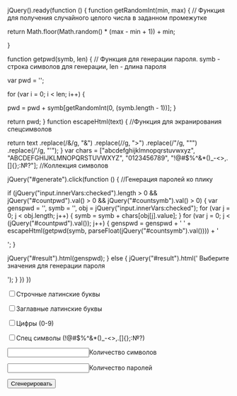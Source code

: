 jQuery().ready(function () {
 function getRandomInt(min, max) { // Функция для получения случайного целого числа в заданном промежутке
 
 return Math.floor(Math.random() * (max - min + 1)) + min;
 
 }
 
 function getpwd(symb, len) { // Функция для генерации пароля. symb - строка символов для генерации, len - длина пароля
 
 var pwd = '';
 
 for (var i = 0; i < len; i++) {
 
 pwd = pwd + symb[getRandomInt(0, (symb.length - 1))];
 }
 
 return pwd;
 }
 function escapeHtml(text) { //Функция для экранирования спецсимволов
 
 return text
 .replace(/&/g, "&")
 .replace(//g, ">")
 .replace(/"/g, """)
 .replace(/'/g, "'");
 }
 var chars = ["abcdefghijklmnopqrstuvwxyz", "ABCDEFGHIJKLMNOPQRSTUVWXYZ", "0123456789", "!@#$%^&*()_-<>,.[]{};:№?"]; //Коллекция символов
 
 jQuery("#generate").click(function () { //Генерация паролей ко плику
 
 if (jQuery("input.innerVars:checked").length > 0 && jQuery("#countpwd").val() > 0 && jQuery("#countsymb").val() > 0) {
 var genspwd = '', symb = '', obj = jQuery("input.innerVars:checked");
 for (var j = 0; j < obj.length; j++) {
 symb = symb + chars[obj[j].value];
 }
 for (var j = 0; j < (jQuery("#countpwd").val()); j++) {
 genspwd = genspwd + '
' + escapeHtml(getpwd(symb, parseFloat(jQuery("#countsymb").val()))) + '

';
 }

 jQuery("#result").html(genspwd);
 } else {
 jQuery("#result").html('
Выберите значения для генерации пароля

');
 }
 })
 })



<input type="checkbox" value="0" id="chars" class="innerVars"><span>Строчные латинские буквы</span>

<input type="checkbox" value="1" id="bigChars" class="innerVars"><span>Заглавные латинские буквы</span>

<input type="checkbox" value="2" id="numChars" class="innerVars">Цифры (0-9)

<input type="checkbox" value="3" id="specChars" class="innerVars"><span>Спец символы (!@#$%^&amp;*()_-&lt;&gt;,.[]{};:№?)</span>

<input type="text" id="countsymb"><span>Количество символов</span>

<input type="text" id="countpwd"><span>Количество паролей</span>

<input type="button" id="generate" value="Сгенерировать">
